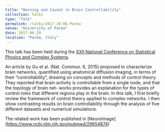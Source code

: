 ```yaml
---
title: "Warning and Caveat in Brain Controllability"
collection: talks
type: "Talk"
permalink: /talks/2017-29-06-Parma
venue: "University of Parma"
date: 2017-06-29
location: "Parma, Italy"
---
```


This talk has been held during the [XXII National Conference on Statistical Physics and Complex Systems](http://www.fis.unipr.it/stat/PARMA2017/welcome.html).

An article by Gu et al. (Nat. Commun. 6, 2015) proposed to characterize brain networks, quantified using anatomical diffusion imaging, in terms of their “controllability”, drawing on concepts and methods of control theory. They reported that brain activity is controllable from a single node, and that the topology of brain net- works provides an explanation for the types of control roles that different regions play in the brain. In this talk, I first briefly review the framework of control theory applied to complex networks. I then show contrasting results on brain controllability through the analysis of five different datasets and numerical simulations. 

The related work has been published in [NeuroImage] (https://www.ncbi.nlm.nih.gov/pubmed/29654874)

<!--ADD THAT THESE RESULTS HAVE BEEN INCLUDED IN THE PUBLICATIONS, WITH REFERENCES-->
